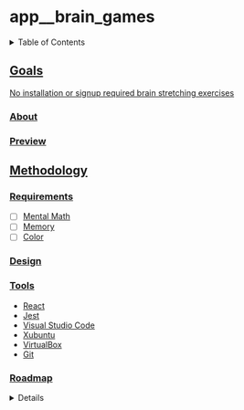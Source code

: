 # app__brain_games
<a name="readme-top"></a>
<details>
    <summary>Table of Contents</summary>
    <ol>
        <li><a href="#goals">Goals</a>
            <ul>
                <li><a href="#about">About</li>
                <li><a href="#preview">Preview</li>
            </ul>
        </li>
        <li><a href="#methodology">Methodology</li>
          <ul>
            <li><a href="#requirements">Requirements</li>
            <li><a href="#design">Design</li>
            <li><a href="#tools">Tools</li>
            <li><a href="#roadmap">Roadmap</li>
          </ul>
        </li>
        <li><a href="#usage">Usage</a>
            <ul>
                <li><a href="#setup">Setup</li>
                <li><a href="#run">Run</li>
            </ul>
        </li>
        <li><a href="#acknowledgements">Acknowledgements</li>
    </ol>
</details>

## Goals

No installation or signup required brain stretching exercises

### About
### Preview
## Methodology
### Requirements

- [ ] Mental Math
- [ ] Memory
- [ ] Color

### Design
### Tools

* React
* Jest
* Visual Studio Code
* Xubuntu
* VirtualBox
* Git

### Roadmap


<details>
</summary>Arithmetic Speed Drill</summary>

    - [x] Operand Range Modification
    - [x] Integer Arithmetic
        - [x] Addition
        - [x] Subtraction
        - [x] Multiplication
        - [x] Division
    - [x] Decimal Arithmetic
        - [x] Addition
        - [x] Subtraction
        - [x] Multiplication
        - [x] Division
    - [x] Fractional Arithmetic
        - [x] Addition
        - [x] Subtraction
        - [x] Multiplication
        - [x] Division
    - [x] Timer
        - [x] Timer Limit Modification
    - [x] Scoring
	<details>

## Usage

### Setup

- [ ] Clone Repo

### Run

- [ ] Open index.html in browser of choice

## Acknowledgements
<p align="right">(<a href="#readme-top">back to top </a>)</p>